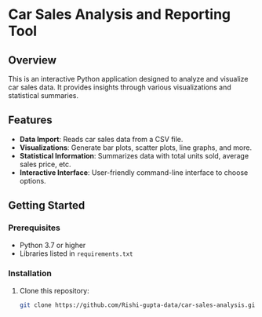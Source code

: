 # Car Sales Analysis and Reporting Tool

## Overview
This is an interactive Python application designed to analyze and visualize car sales data. It provides insights through various visualizations and statistical summaries.

## Features
- **Data Import**: Reads car sales data from a CSV file.
- **Visualizations**: Generate bar plots, scatter plots, line graphs, and more.
- **Statistical Information**: Summarizes data with total units sold, average sales price, etc.
- **Interactive Interface**: User-friendly command-line interface to choose options.

## Getting Started

### Prerequisites
- Python 3.7 or higher
- Libraries listed in `requirements.txt`

### Installation
1. Clone this repository:
   ```bash
   git clone https://github.com/Rishi-gupta-data/car-sales-analysis.git
